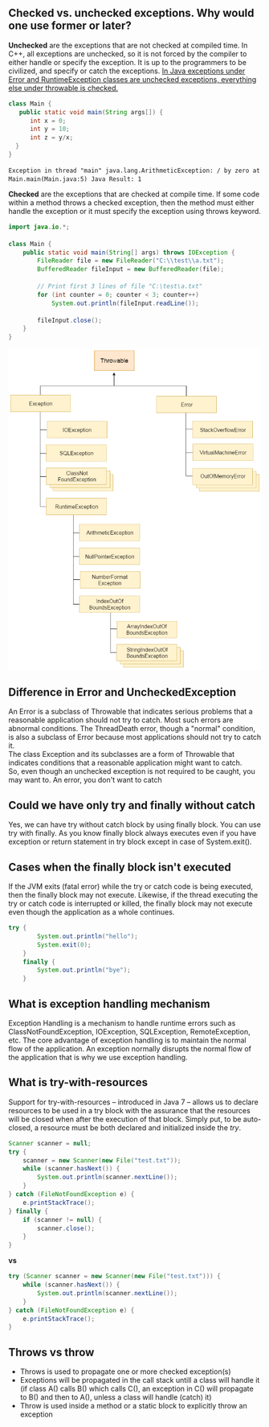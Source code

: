 ## Checked vs. unchecked exceptions. Why would one use former or later?

**Unchecked** are the exceptions that are not checked at compiled time. In C++, all exceptions are unchecked, so it is not forced by the compiler to either handle or specify the exception. It is up to the programmers to be civilized, and specify or catch the exceptions.
<u>In Java exceptions under Error and RuntimeException classes are unchecked exceptions, everything else under throwable is checked.</u>

```java
class Main { 
   public static void main(String args[]) { 
      int x = 0; 
      int y = 10; 
      int z = y/x; 
  } 
}
```
`Exception in thread "main" java.lang.ArithmeticException: / by zero
    at Main.main(Main.java:5)
Java Result: 1`

**Checked** are the exceptions that are checked at compile time. If some code within a method throws a checked exception, then the method must either handle the exception or it must specify the exception using throws keyword.

```java
import java.io.*; 
  
class Main { 
    public static void main(String[] args) throws IOException { 
        FileReader file = new FileReader("C:\\test\\a.txt"); 
        BufferedReader fileInput = new BufferedReader(file); 
          
        // Print first 3 lines of file "C:\test\a.txt" 
        for (int counter = 0; counter < 3; counter++)  
            System.out.println(fileInput.readLine()); 
          
        fileInput.close(); 
    } 
}
```

![Throwable interface](images/Throwable.png)



## Difference in Error and UncheckedException

An Error is a subclass of Throwable that indicates serious problems that a reasonable application should not try to catch. Most such errors are abnormal conditions. The ThreadDeath error, though a "normal" condition, is also a subclass of Error because most applications should not try to catch it.  
The class Exception and its subclasses are a form of Throwable that indicates conditions that a reasonable application might want to catch.  
So, even though an unchecked exception is not required to be caught, you may want to. An error, you don't want to catch



## Could we have only try and finally without catch

Yes,  we can have try without catch block by using finally block.
You can use try with finally. As you know finally block always executes even if you have exception or return statement in try block except in case of System.exit().


## Cases when the finally block isn't executed

If the JVM exits (fatal error) while the try or catch code is being executed, then the finally block may not execute. Likewise, if the thread executing the try or catch code is interrupted or killed, the finally block may not execute even though the application as a whole continues.

```java
try {
        System.out.println("hello");
        System.exit(0);
    }
    finally {
        System.out.println("bye");
    }
```


## What is exception handling mechanism

Exception Handling is a mechanism to handle runtime errors such as ClassNotFoundException, IOException, SQLException, RemoteException, etc. The core advantage of exception handling is to maintain the normal flow of the application. An exception normally disrupts the normal flow of the application that is why we use exception handling.

## What is try-with-resources 

Support for try-with-resources – introduced in Java 7 – allows us to declare resources to be used in a try block with the assurance that the resources will be closed when after the execution of that block. Simply put, to be auto-closed, a resource must be both declared and initialized inside the *try*.

```java
Scanner scanner = null;
try {
    scanner = new Scanner(new File("test.txt"));
    while (scanner.hasNext()) {
        System.out.println(scanner.nextLine());
    }
} catch (FileNotFoundException e) {
    e.printStackTrace();
} finally {
    if (scanner != null) {
        scanner.close();
    }
}
```
**vs**
```java
try (Scanner scanner = new Scanner(new File("test.txt"))) {
    while (scanner.hasNext()) {
        System.out.println(scanner.nextLine());
    }
} catch (FileNotFoundException e) {
    e.printStackTrace();
}
```


## Throws vs throw

- Throws is used to propagate one or more checked exception(s)
- Exceptions will be propagated in the call stack untill a class will handle it (if class A() calls B() which calls C(), an exception in C() will propagate to B() and then to A(), unless a class will handle (catch) it)
- Throw is used inside a method or a static block to explicitly throw an exception